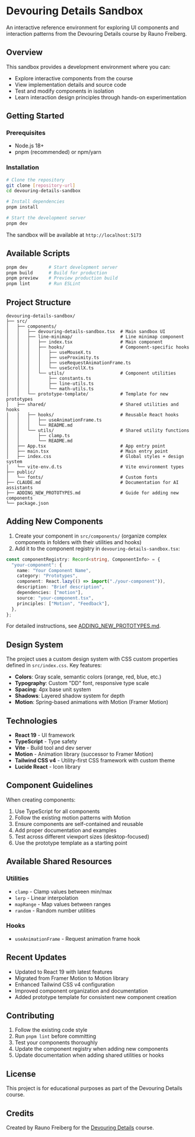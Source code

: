 # Devouring Details Sandbox

An interactive reference environment for exploring UI components and interaction patterns from the Devouring Details course by Rauno Freiberg.

## Overview

This sandbox provides a development environment where you can:

- Explore interactive components from the course
- View implementation details and source code
- Test and modify components in isolation
- Learn interaction design principles through hands-on experimentation

## Getting Started

### Prerequisites

- Node.js 18+
- pnpm (recommended) or npm/yarn

### Installation

```bash
# Clone the repository
git clone [repository-url]
cd devouring-details-sandbox

# Install dependencies
pnpm install

# Start the development server
pnpm dev
```

The sandbox will be available at `http://localhost:5173`

## Available Scripts

```bash
pnpm dev        # Start development server
pnpm build      # Build for production
pnpm preview    # Preview production build
pnpm lint       # Run ESLint
```

## Project Structure

```
devouring-details-sandbox/
├── src/
│   ├── components/
│   │   ├── devouring-details-sandbox.tsx  # Main sandbox UI
│   │   ├── line-minimap/                  # Line minimap component
│   │   │   ├── index.tsx                  # Main component
│   │   │   ├── hooks/                     # Component-specific hooks
│   │   │   │   ├── useMouseX.ts
│   │   │   │   ├── useProximity.ts
│   │   │   │   ├── useRequestAnimationFrame.ts
│   │   │   │   └── useScrollX.ts
│   │   │   └── utils/                     # Component utilities
│   │   │       ├── constants.ts
│   │   │       ├── line-utils.ts
│   │   │       └── math-utils.ts
│   │   └── prototype-template/            # Template for new prototypes
│   ├── shared/                            # Shared utilities and hooks
│   │   ├── hooks/                         # Reusable React hooks
│   │   │   ├── useAnimationFrame.ts
│   │   │   └── README.md
│   │   └── utils/                         # Shared utility functions
│   │       ├── clamp.ts
│   │       └── README.md
│   ├── App.tsx                            # App entry point
│   ├── main.tsx                           # Main entry point
│   ├── index.css                          # Global styles + design system
│   └── vite-env.d.ts                      # Vite environment types
├── public/
│   └── fonts/                             # Custom fonts
├── CLAUDE.md                              # Documentation for AI assistants
├── ADDING_NEW_PROTOTYPES.md               # Guide for adding new components
└── package.json
```

## Adding New Components

1. Create your component in `src/components/` (organize complex components in folders with their utilities and hooks)
2. Add it to the component registry in `devouring-details-sandbox.tsx`:

```typescript
const componentRegistry: Record<string, ComponentInfo> = {
  "your-component": {
    name: "Your Component Name",
    category: "Prototypes",
    component: React.lazy(() => import("./your-component")),
    description: "Brief description",
    dependencies: ["motion"],
    source: "your-component.tsx",
    principles: ["Motion", "Feedback"],
  },
};
```

For detailed instructions, see [ADDING_NEW_PROTOTYPES.md](ADDING_NEW_PROTOTYPES.md).

## Design System

The project uses a custom design system with CSS custom properties defined in `src/index.css`. Key features:

- **Colors**: Gray scale, semantic colors (orange, red, blue, etc.)
- **Typography**: Custom "DD" font, responsive type scale
- **Spacing**: 4px base unit system
- **Shadows**: Layered shadow system for depth
- **Motion**: Spring-based animations with Motion (Framer Motion)

## Technologies

- **React 19** - UI framework
- **TypeScript** - Type safety
- **Vite** - Build tool and dev server
- **Motion** - Animation library (successor to Framer Motion)
- **Tailwind CSS v4** - Utility-first CSS framework with custom theme
- **Lucide React** - Icon library

## Component Guidelines

When creating components:

1. Use TypeScript for all components
2. Follow the existing motion patterns with Motion
3. Ensure components are self-contained and reusable
4. Add proper documentation and examples
5. Test across different viewport sizes (desktop-focused)
6. Use the prototype template as a starting point

## Available Shared Resources

### Utilities

- `clamp` - Clamp values between min/max
- `lerp` - Linear interpolation
- `mapRange` - Map values between ranges
- `random` - Random number utilities

### Hooks

- `useAnimationFrame` - Request animation frame hook

## Recent Updates

- Updated to React 19 with latest features
- Migrated from Framer Motion to Motion library
- Enhanced Tailwind CSS v4 configuration
- Improved component organization and documentation
- Added prototype template for consistent new component creation

## Contributing

1. Follow the existing code style
2. Run `pnpm lint` before committing
3. Test your components thoroughly
4. Update the component registry when adding new components
5. Update documentation when adding shared utilities or hooks

## License

This project is for educational purposes as part of the Devouring Details course.

## Credits

Created by Rauno Freiberg for the [Devouring Details](https://devouring.io) course.
